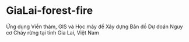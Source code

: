 # GiaLai-forest-fire
Ứng dụng Viễn thám, GIS và Học máy để Xây dựng Bản đồ Dự đoán Nguy cơ Cháy rừng tại tỉnh Gia Lai, Việt Nam
